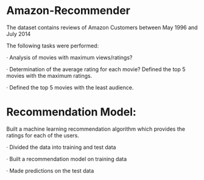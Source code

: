 # Amazon-Recommender
  
The dataset contains reviews of Amazon Customers between May 1996 and July 2014

The following tasks were performed: 
    
· Analysis of movies with maximum views/ratings?  
  
· Determination of the average rating for each movie? Defined the top 5 movies with the maximum ratings.  
  
· Defined the top 5 movies with the least audience.

# Recommendation Model: 
  
Built a machine learning recommendation algorithm which provides the ratings for each of the users.
  
· Divided the data into training and test data

· Built a recommendation model on training data

· Made predictions on the test data


 
